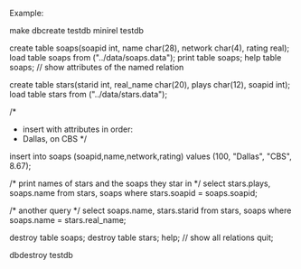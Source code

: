 Example:

make
dbcreate testdb
minirel testdb

create table soaps(soapid int, name char(28), network char(4), rating real);
load table soaps from ("../data/soaps.data");
print table soaps;
help table soaps; // show attributes of the named relation 

create table stars(starid int, real_name char(20), plays char(12), soapid int);
load table stars from ("../data/stars.data");

/*
 * insert with attributes in order:
 * Dallas, on CBS
 */

insert into soaps (soapid,name,network,rating) values (100, "Dallas", "CBS", 8.67);

/* print names of stars and the soaps they star in */
select stars.plays, soaps.name from stars, soaps where stars.soapid = soaps.soapid;

/* another query */
select soaps.name, stars.starid from stars, soaps  where soaps.name = stars.real_name;

destroy table soaps;
destroy table stars;
help; // show all relations
quit;

dbdestroy testdb
